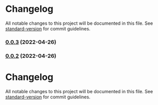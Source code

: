 # Changelog

All notable changes to this project will be documented in this file. See [standard-version](https://github.com/conventional-changelog/standard-version) for commit guidelines.

### [0.0.3](https://github.com/meemalabs/renovate-config/compare/v0.0.2...v0.0.3) (2022-04-26)

### [0.0.2](https://github.com/meemalabs/renovate-config/compare/v0.0.3...v0.0.2) (2022-04-26)

# Changelog

All notable changes to this project will be documented in this file. See [standard-version](https://github.com/conventional-changelog/standard-version) for commit guidelines.
